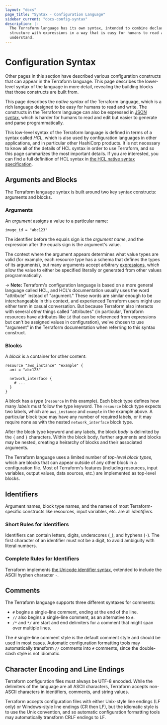 ```yaml
---
layout: "docs"
page_title: "Syntax - Configuration Language"
sidebar_current: "docs-config-syntax"
description: |-
  The Terraform language has its own syntax, intended to combine declarative
  structure with expressions in a way that is easy for humans to read and
  understand.
---
```


# Configuration Syntax

Other pages in this section have described various configuration constructs
that can appear in the Terraform language. This page describes the lower-level
syntax of the language in more detail, revealing the building blocks that
those constructs are built from.

This page describes the _native syntax_ of the Terraform language, which is
a rich language designed to be easy for humans to read and write. The
constructs in the Terraform language can also be expressed in
[JSON syntax](./syntax-json.html), which is harder for humans
to read and edit but easier to generate and parse programmatically.

This low-level syntax of the Terraform language is defined in terms of a
syntax called _HCL_, which is also used by configuration languages in
other applications, and in particular other HashiCorp products.
It is not necessary to know all of the details of HCL syntax in
order to use Terraform, and so this page summarizes the most important
details. If you are interested, you can find a full definition of HCL
syntax in
[the HCL native syntax specification](https://github.com/hashicorp/hcl2/blob/master/hcl/hclsyntax/spec.md).

## Arguments and Blocks

The Terraform language syntax is built around two key syntax constructs:
arguments and blocks.

### Arguments

An _argument_ assigns a value to a particular name:

```hcl
image_id = "abc123"
```

The identifier before the equals sign is the _argument name_, and the expression
after the equals sign is the argument's value.

The context where the argument appears determines what value types are valid
(for example, each resource type has a schema that defines the types of its
arguments), but many arguments accept arbitrary
[expressions](./expressions.html), which allow the value to
either be specified literally or generated from other values programmatically.

-> **Note:** Terraform's configuration language is based on a more general
language called HCL, and HCL's documentation usually uses the word "attribute"
instead of "argument." These words are similar enough to be interchangeable in
this context, and experienced Terraform users might use either term in casual
conversation. But because Terraform also interacts with several _other_ things
called "attributes" (in particular, Terraform resources have attributes like
`id` that can be referenced from expressions but can't be assigned values in
configuration), we've chosen to use "argument" in the Terraform documentation
when referring to this syntax construct.

### Blocks

A _block_ is a container for other content:

```hcl
resource "aws_instance" "example" {
  ami = "abc123"

  network_interface {
    # ...
  }
}
```

A block has a _type_ (`resource` in this example). Each block type defines
how many _labels_ must follow the type keyword. The `resource` block type
expects two labels, which are `aws_instance` and `example` in the example above.
A particular block type may have any number of required labels, or it may
require none as with the nested `network_interface` block type.

After the block type keyword and any labels, the block _body_ is delimited
by the `{` and `}` characters. Within the block body, further arguments
and blocks may be nested, creating a heirarchy of blocks and their associated
arguments.

The Terraform language uses a limited number of _top-level block types,_ which
are blocks that can appear outside of any other block in a configuration file.
Most of Terraform's features (including resources, input variables, output
values, data sources, etc.) are implemented as top-level blocks.

## Identifiers

Argument names, block type names, and the names of most Terraform-specific
constructs like resources, input variables, etc. are all _identifiers_.

### Short Rules for Identifiers

Identifiers can contain letters, digits, underscores (`_`), and hyphens (`-`).
The first character of an identifier must not be a digit, to avoid ambiguity
with literal numbers.

### Complete Rules for Identifiers

Terraform implements
[the Unicode identifier syntax](http://unicode.org/reports/tr31/), extended to
include the ASCII hyphen character `-`.

## Comments

The Terraform language supports three different syntaxes for comments:

* `#` begins a single-line comment, ending at the end of the line.
* `//` also begins a single-line comment, as an alternative to `#`.
* `/*` and `*/` are start and end delimiters for a comment that might span
  over multiple lines.

The `#` single-line comment style is the default comment style and should be
used in most cases. Automatic configuration formatting tools may automatically
transform `//` comments into `#` comments, since the double-slash style is
not idiomatic.

## Character Encoding and Line Endings

Terraform configuration files must always be UTF-8 encoded. While the
delimiters of the language are all ASCII characters, Terraform accepts
non-ASCII characters in identifiers, comments, and string values.

Terraform accepts configuration files with either Unix-style line endings
(LF only) or Windows-style line endings (CR then LF), but the idiomatic style
is to use the Unix convention, and so automatic configuration formatting tools
may automatically transform CRLF endings to LF.
